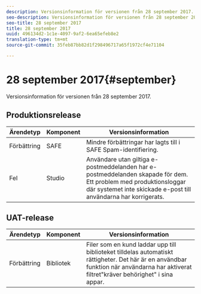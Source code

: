 ```yaml
---
description: Versionsinformation för versionen från 28 september 2017.
seo-description: Versionsinformation för versionen från 28 september 2017.
seo-title: 28 september 2017
title: 28 september 2017
uuid: 496134d2-1c1e-4097-9af2-6ea65efeb8e2
translation-type: tm+mt
source-git-commit: 35feb87bb82d1f298496717a65f1972cf4e71104

---
```



# 28 september 2017{#september}

Versionsinformation för versionen från 28 september 2017.

## Produktionsrelease

| **Ärendetyp** | **Komponent** | **Versionsinformation** |
|---|---|---|
| Förbättring | SAFE | Mindre förbättringar har lagts till i SAFE Spam-identifiering. |
| Fel | Studio | Användare utan giltiga e-postmeddelanden har e-postmeddelanden skapade för dem. Ett problem med produktionsloggar där systemet inte skickade e-post till användarna har korrigerats. |

## UAT-release

| **Ärendetyp** | **Komponent** | **Versionsinformation** |
|---|---|---|
| Förbättring | Bibliotek | Filer som en kund laddar upp till biblioteket tilldelas automatiskt rättigheter. Det här är en användbar funktion när användarna har aktiverat filtret&quot;kräver behörighet&quot; i sina appar. |


